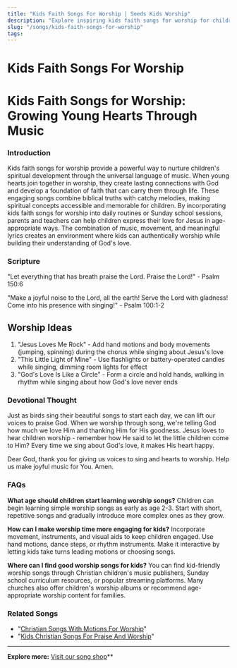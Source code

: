 ```yaml
---
title: "Kids Faith Songs For Worship | Seeds Kids Worship"
description: "Explore inspiring kids faith songs for worship for children's worship and faith development. Biblical music resources for families and ministry."
slug: "/songs/kids-faith-songs-for-worship"
tags:
---
```


# Kids Faith Songs For Worship

# Kids Faith Songs for Worship: Growing Young Hearts Through Music

### Introduction
Kids faith songs for worship provide a powerful way to nurture children's spiritual development through the universal language of music. When young hearts join together in worship, they create lasting connections with God and develop a foundation of faith that can carry them through life. These engaging songs combine biblical truths with catchy melodies, making spiritual concepts accessible and memorable for children. By incorporating kids faith songs for worship into daily routines or Sunday school sessions, parents and teachers can help children express their love for Jesus in age-appropriate ways. The combination of music, movement, and meaningful lyrics creates an environment where kids can authentically worship while building their understanding of God's love.

### Scripture
"Let everything that has breath praise the Lord. Praise the Lord!" - Psalm 150:6

"Make a joyful noise to the Lord, all the earth! Serve the Lord with gladness! Come into his presence with singing!" - Psalm 100:1-2

## Worship Ideas
1. "Jesus Loves Me Rock" - Add hand motions and body movements (jumping, spinning) during the chorus while singing about Jesus's love
2. "This Little Light of Mine" - Use flashlights or battery-operated candles while singing, dimming room lights for effect
3. "God's Love Is Like a Circle" - Form a circle and hold hands, walking in rhythm while singing about how God's love never ends

### Devotional Thought
Just as birds sing their beautiful songs to start each day, we can lift our voices to praise God. When we worship through song, we're telling God how much we love Him and thanking Him for His goodness. Jesus loves to hear children worship - remember how He said to let the little children come to Him? Every time we sing about God's love, it makes His heart happy.

Dear God, thank you for giving us voices to sing and hearts to worship. Help us make joyful music for You. Amen.

### FAQs
**What age should children start learning worship songs?**
Children can begin learning simple worship songs as early as age 2-3. Start with short, repetitive songs and gradually introduce more complex ones as they grow.

**How can I make worship time more engaging for kids?**
Incorporate movement, instruments, and visual aids to keep children engaged. Use hand motions, dance steps, or rhythm instruments. Make it interactive by letting kids take turns leading motions or choosing songs.

**Where can I find good worship songs for kids?**
You can find kid-friendly worship songs through Christian children's music publishers, Sunday school curriculum resources, or popular streaming platforms. Many churches also offer children's worship albums or recommend age-appropriate worship content for families.

### Related Songs

- "[Christian Songs With Motions For Worship](/songs/christian-songs-with-motions-for-worship/)"
- "[Kids Christian Songs For Praise And Worship](/songs/kids-christian-songs-for-praise-and-worship/)"

---

**Explore more:** [Visit our song shop](https://seedskidsworship.com/shop)**

<!-- Schema Markup -->
<script type="application/ld+json">
{
  "@context": "https://schema.org",
  "@type": "MusicRecording",
  "name": "Kids Faith Songs For Worship",
  "byArtist": {
    "@type": "MusicGroup",
    "name": "Seeds Kids Worship"
  },
  "isFamilyFriendly": true,
  "url": "https://seedskidsworship.com/songs/kids-faith-songs-for-worship/"
}
</script>